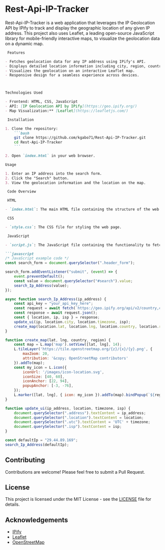 # Rest-Api-IP-Tracker
Rest-Api-IP-Tracker is a web application that leverages the IP Geolocation API by IPify to track and display the geographic location of any given IP address. This project also uses Leaflet, a leading open-source JavaScript library for mobile-friendly interactive maps, to visualize the geolocation data on a dynamic map. 


```markdown
 Features

- Fetches geolocation data for any IP address using IPify's API.
- Displays detailed location information including city, region, country, and ISP.
- Visualizes the geolocation on an interactive Leaflet map.
- Responsive design for a seamless experience across devices.



Technologies Used

- Frontend: HTML, CSS, JavaScript
- API: [IP Geolocation API by IPify](https://geo.ipify.org/)
- Map Visualization:** [Leaflet](https://leafletjs.com/)

 Installation

1. Clone the repository:
    ```bash
    git clone https://github.com/kgabo71/Rest-Api-IP-Tracker.git
    cd Rest-Api-IP-Tracker
    ```

2. Open `index.html` in your web browser.

Usage

1. Enter an IP address into the search form.
2. Click the "Search" button.
3. View the geolocation information and the location on the map.

 Code Overview

 HTML

- `index.html`: The main HTML file containing the structure of the web page.

 CSS

- `style.css`: The CSS file for styling the web page.

 JavaScript

- `script.js`: The JavaScript file containing the functionality to fetch geolocation data and update the map and UI.

```javascript
/* JavaScript example code */
const search_form = document.querySelector(".header_form");

search_form.addEventListener("submit", (event) => {
    event.preventDefault();
    const value = document.querySelector("#search").value;
    search_Ip_Address(value);
});

async function search_Ip_Address(ip_address) {
    const api_key = "your_api_key_here";
    const request = await fetch(`https://geo.ipify.org/api/v2/country,city?apiKey=${api_key}&ipAddress=${ip_address}`);
    const response = await request.json();
    const { location, ip, isp } = response;
    update_ui(ip, location.city, location.timezone, isp);
    create_map(location.lat, location.lng, location.country, location.region);
}

function create_map(lat, lng, country, region) {
    const map = L.map('map').setView([lat, lng], 14);
    L.tileLayer('https://tile.openstreetmap.org/{z}/{x}/{y}.png', {
        maxZoom: 20,
        attribution: '&copy; OpenStreetMap contributors'
    }).addTo(map);
    const my_icon = L.icon({
        iconUrl: '/images/icon-location.svg',
        iconSize: [40, 60],
        iconAnchor: [22, 94],
        popupAnchor: [-3, -76],
    });
    L.marker([lat, lng], { icon: my_icon }).addTo(map).bindPopup(`${region}, ${country}`).openPopup();
}

function update_ui(ip_address, location, timezone, isp) {
    document.querySelector(".address").textContent = ip_address;
    document.querySelector(".location").textContent = location;
    document.querySelector(".utc").textContent = 'UTC' + timezone;
    document.querySelector(".isp").textContent = isp;
}

const defaultIp = "29.44.89.169";
search_Ip_Address(defaultIp);
```

## Contributing

Contributions are welcome! Please feel free to submit a Pull Request.

## License

This project is licensed under the MIT License - see the [LICENSE](LICENSE) file for details.

## Acknowledgements

- [IPify](https://geo.ipify.org/)
- [Leaflet](https://leafletjs.com/)
- [OpenStreetMap](https://www.openstreetmap.org/)

```


